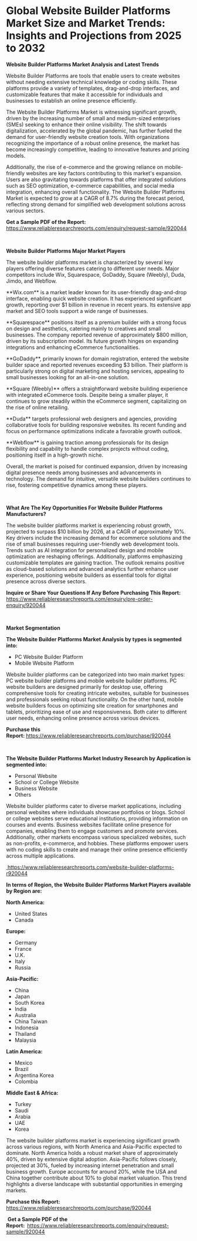 <p><h1>Global Website Builder Platforms Market Size and Market Trends: Insights and Projections from 2025 to 2032</h1></p><p><strong>Website Builder Platforms Market Analysis and Latest Trends</strong></p>
<p><p>Website Builder Platforms are tools that enable users to create websites without needing extensive technical knowledge or coding skills. These platforms provide a variety of templates, drag-and-drop interfaces, and customizable features that make it accessible for individuals and businesses to establish an online presence efficiently.</p><p>The Website Builder Platforms Market is witnessing significant growth, driven by the increasing number of small and medium-sized enterprises (SMEs) seeking to enhance their online visibility. The shift towards digitalization, accelerated by the global pandemic, has further fueled the demand for user-friendly website creation tools. With organizations recognizing the importance of a robust online presence, the market has become increasingly competitive, leading to innovative features and pricing models.</p><p>Additionally, the rise of e-commerce and the growing reliance on mobile-friendly websites are key factors contributing to this market's expansion. Users are also gravitating towards platforms that offer integrated solutions such as SEO optimization, e-commerce capabilities, and social media integration, enhancing overall functionality. The Website Builder Platforms Market is expected to grow at a CAGR of 8.7% during the forecast period, reflecting strong demand for simplified web development solutions across various sectors.</p></p>
<p><strong>Get a Sample PDF of the Report:&nbsp;</strong> <a href="https://www.reliableresearchreports.com/enquiry/request-sample/920044?utm_campaign=2752&utm_medium=2&utm_source=Github&utm_content=ia&utm_term=17042025&utm_id=website-builder-platforms">https://www.reliableresearchreports.com/enquiry/request-sample/920044</a></p>
<p>&nbsp;</p>
<p><strong>Website Builder Platforms Major Market Players</strong></p>
<p><p>The website builder platforms market is characterized by several key players offering diverse features catering to different user needs. Major competitors include Wix, Squarespace, GoDaddy, Square (Weebly), Duda, Jimdo, and Webflow.</p><p>**Wix.com** is a market leader known for its user-friendly drag-and-drop interface, enabling quick website creation. It has experienced significant growth, reporting over $1 billion in revenue in recent years. Its extensive app market and SEO tools support a wide range of businesses.</p><p>**Squarespace** positions itself as a premium builder with a strong focus on design and aesthetics, catering mainly to creatives and small businesses. The company reported revenue of approximately $800 million, driven by its subscription model. Its future growth hinges on expanding integrations and enhancing eCommerce functionalities.</p><p>**GoDaddy**, primarily known for domain registration, entered the website builder space and reported revenues exceeding $3 billion. Their platform is particularly strong on digital marketing and hosting services, appealing to small businesses looking for an all-in-one solution.</p><p>**Square (Weebly)** offers a straightforward website building experience with integrated eCommerce tools. Despite being a smaller player, it continues to grow steadily within the eCommerce segment, capitalizing on the rise of online retailing.</p><p>**Duda** targets professional web designers and agencies, providing collaborative tools for building responsive websites. Its recent funding and focus on performance optimizations indicate a favorable growth outlook.</p><p>**Webflow** is gaining traction among professionals for its design flexibility and capability to handle complex projects without coding, positioning itself in a high-growth niche.</p><p>Overall, the market is poised for continued expansion, driven by increasing digital presence needs among businesses and advancements in technology. The demand for intuitive, versatile website builders continues to rise, fostering competitive dynamics among these players.</p></p>
<p>&nbsp;</p>
<p><strong>What Are The Key Opportunities For Website Builder Platforms Manufacturers?</strong></p>
<p><p>The website builder platforms market is experiencing robust growth, projected to surpass $10 billion by 2026, at a CAGR of approximately 10%. Key drivers include the increasing demand for ecommerce solutions and the rise of small businesses requiring user-friendly web development tools. Trends such as AI integration for personalized design and mobile optimization are reshaping offerings. Additionally, platforms emphasizing customizable templates are gaining traction. The outlook remains positive as cloud-based solutions and advanced analytics further enhance user experience, positioning website builders as essential tools for digital presence across diverse sectors.</p></p>
<p><strong>Inquire or Share Your Questions If Any Before Purchasing This Report:</strong> <a href="https://www.reliableresearchreports.com/enquiry/pre-order-enquiry/920044?utm_campaign=2752&utm_medium=2&utm_source=Github&utm_content=ia&utm_term=17042025&utm_id=website-builder-platforms">https://www.reliableresearchreports.com/enquiry/pre-order-enquiry/920044</a></p>
<p>&nbsp;</p>
<p><strong>Market Segmentation</strong></p>
<p><strong>The Website Builder Platforms Market Analysis by types is segmented into:</strong></p>
<p><ul><li>PC Website Builder Platform</li><li>Mobile Website Platform</li></ul></p>
<p><p>Website builder platforms can be categorized into two main market types: PC website builder platforms and mobile website builder platforms. PC website builders are designed primarily for desktop use, offering comprehensive tools for creating intricate websites, suitable for businesses and professionals seeking robust functionality. On the other hand, mobile website builders focus on optimizing site creation for smartphones and tablets, prioritizing ease of use and responsiveness. Both cater to different user needs, enhancing online presence across various devices.</p></p>
<p><strong>Purchase this Report:&nbsp;</strong><a href="https://www.reliableresearchreports.com/purchase/920044?utm_campaign=2752&utm_medium=2&utm_source=Github&utm_content=ia&utm_term=17042025&utm_id=website-builder-platforms">https://www.reliableresearchreports.com/purchase/920044</a></p>
<p>&nbsp;</p>
<p><strong>The Website Builder Platforms Market Industry Research by Application is segmented into:</strong></p>
<p><ul><li>Personal Website</li><li>School or College Website</li><li>Business Website</li><li>Others</li></ul></p>
<p><p>Website builder platforms cater to diverse market applications, including personal websites where individuals showcase portfolios or blogs. School or college websites serve educational institutions, providing information on courses and events. Business websites facilitate online presence for companies, enabling them to engage customers and promote services. Additionally, other markets encompass various specialized websites, such as non-profits, e-commerce, and hobbies. These platforms empower users with no coding skills to create and manage their online presence efficiently across multiple applications.</p></p>
<p><a href="https://www.reliableresearchreports.com/website-builder-platforms-r920044?utm_campaign=2752&utm_medium=2&utm_source=Github&utm_content=ia&utm_term=17042025&utm_id=website-builder-platforms">&nbsp;https://www.reliableresearchreports.com/website-builder-platforms-r920044</a></p>
<p><strong>In terms of Region, the Website Builder Platforms Market Players available by Region are:</strong></p>
<p>
    <p> <strong> North America: </strong>
        <ul>
            <li>United States</li>
            <li>Canada</li>
        </ul>
        </p> 
    <p> <strong> Europe: </strong>
        <ul>
            <li>Germany</li>
            <li>France</li>
            <li>U.K.</li>
            <li>Italy</li>
            <li>Russia</li>
        </ul>
        </p> 
    <p> <strong> Asia-Pacific: </strong>
        <ul>
            <li>China</li>
            <li>Japan</li>
            <li>South Korea</li>
            <li>India</li>
            <li>Australia</li>
            <li>China Taiwan</li>
            <li>Indonesia</li>
            <li>Thailand</li>
            <li>Malaysia</li>
        </ul>
        </p> 
    <p> <strong> Latin America: </strong>
        <ul>
            <li>Mexico</li>
            <li>Brazil</li>
            <li>Argentina Korea</li>
            <li>Colombia</li>
        </ul>
        </p> 
    <p> <strong> Middle East & Africa: </strong>
        <ul>
            <li>Turkey</li>
            <li>Saudi</li>
            <li>Arabia</li>
            <li>UAE</li>
            <li>Korea</li>
        </ul>
    </p>
    </p>
<p><p>The website builder platforms market is experiencing significant growth across various regions, with North America and Asia-Pacific expected to dominate. North America holds a robust market share of approximately 40%, driven by extensive digital adoption. Asia-Pacific follows closely, projected at 30%, fueled by increasing internet penetration and small business growth. Europe accounts for around 20%, while the USA and China together contribute about 10% to global market valuation. This trend highlights a diverse landscape with substantial opportunities in emerging markets.</p></p>
<p><strong>Purchase this Report: </strong><a href="https://www.reliableresearchreports.com/purchase/920044?utm_campaign=2752&utm_medium=2&utm_source=Github&utm_content=ia&utm_term=17042025&utm_id=website-builder-platforms">https://www.reliableresearchreports.com/purchase/920044</a></p>
<p>&nbsp;<strong>Get a Sample PDF of the Report:&nbsp;&nbsp;</strong><a href="https://www.reliableresearchreports.com/enquiry/request-sample/920044?utm_campaign=2752&utm_medium=2&utm_source=Github&utm_content=ia&utm_term=17042025&utm_id=website-builder-platforms">https://www.reliableresearchreports.com/enquiry/request-sample/920044</a></p>
<p><strong></strong></p>
<p><p></p><p></p><p></p></p>